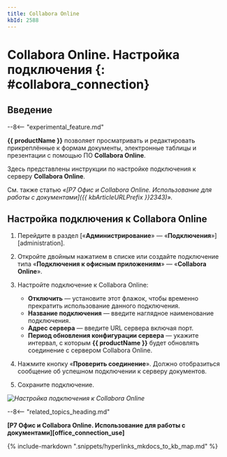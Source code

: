 ```yaml
---
title: Collabora Online
kbId: 2588
---
```


# Collabora Online. Настройка подключения {: #collabora_connection}

## Введение

--8<-- "experimental_feature.md"

**{{ productName }}** позволяет просматривать и редактировать прикреплённые к формам документы, электронные таблицы и презентации с помощью ПО **Collabora Online**.

Здесь представлены инструкции по настройке подключения к серверу **Collabora Online**.

См. также статью _«[Р7 Офис и Collabora Online. Использование для работы с документами]({{ kbArticleURLPrefix }}2343)»._

## Настройка подключения к Collabora Online

1. Перейдите в раздел [«**Администрирование**» — «**Подключения**»][administration].
2. Откройте двойным нажатием в списке или создайте подключение типа «**Подключения к офисным приложениям**» — «**Collabora Online**».
3. Настройте подключение к Collabora Online:

    - **Отключить** — установите этот флажок, чтобы временно прекратить использование данного подключения.
    - **Название подключения** — введите наглядное наименование подключения.
    - **Адрес сервера** — введите URL сервера включая порт.
    - **Период обновления конфигурации сервера** — укажите интервал, с которым **{{ productName }}** будет обновлять соединение с сервером Collabora Online.

4. Нажмите кнопку «**Проверить соединение**». Должно отобразиться сообщение об успешном подключении к cерверу документов.
5. Сохраните подключение.

_![Настройка подключения к Collabora Online](collabora_connection_settings.png)_

<div class="relatedTopics" markdown="block">

--8<-- "related_topics_heading.md"

**[Р7 Офис и Collabora Online. Использование для работы с документами][office_connection_use]**

</div>

{% include-markdown ".snippets/hyperlinks_mkdocs_to_kb_map.md" %}
